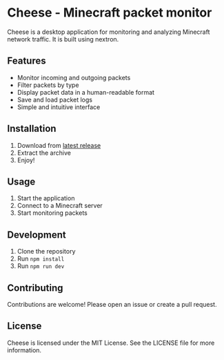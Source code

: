# Cheese - Minecraft packet monitor

Cheese is a desktop application for monitoring and analyzing Minecraft network traffic. It is built using nextron.

## Features

- Monitor incoming and outgoing packets
- Filter packets by type
- Display packet data in a human-readable format
- Save and load packet logs
- Simple and intuitive interface

## Installation

1. Download from [latest release](https://github.com/tester2024/cheese)
2. Extract the archive
3. Enjoy!

## Usage

1. Start the application
2. Connect to a Minecraft server
3. Start monitoring packets

## Development

1. Clone the repository
2. Run `npm install`
3. Run `npm run dev`

## Contributing

Contributions are welcome! Please open an issue or create a pull request.

## License

Cheese is licensed under the MIT License. See the LICENSE file for more information.